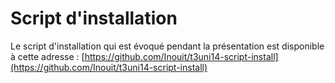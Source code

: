 # Script d'installation
Le script d'installation qui est évoqué pendant la présentation est disponible à cette adresse : [https://github.com/Inouit/t3uni14-script-install](https://github.com/Inouit/t3uni14-script-install)